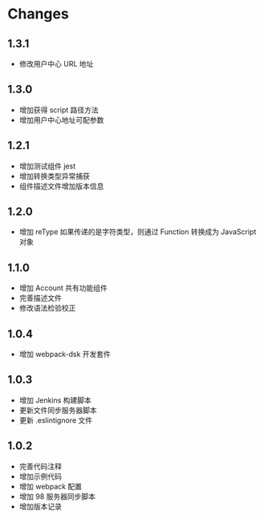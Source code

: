 # Changes

## 1.3.1

* 修改用户中心 URL 地址

## 1.3.0

* 增加获得 script 路径方法
* 增加用户中心地址可配参数

## 1.2.1

* 增加测试组件 jest
* 增加转换类型异常捕获
* 组件描述文件增加版本信息

## 1.2.0

* 增加 reType 如果传递的是字符类型，则通过 Function 转换成为 JavaScript 对象

## 1.1.0

* 增加 Account 共有功能组件
* 完善描述文件
* 修改语法检验校正

## 1.0.4

* 增加 webpack-dsk 开发套件

## 1.0.3

* 增加 Jenkins 构建脚本
* 更新文件同步服务器脚本
* 更新 .eslintignore 文件

## 1.0.2

* 完善代码注释
* 增加示例代码
* 增加 webpack 配置
* 增加 98 服务器同步脚本
* 增加版本记录

